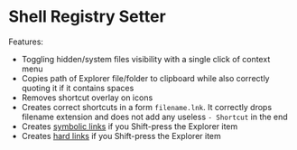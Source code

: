 # Shell Registry Setter

Features:
* Toggling hidden/system files visibility with a single click of context menu
* Copies path of Explorer file/folder to clipboard while also correctly quoting it if it contains spaces
* Removes shortcut overlay on icons
* Creates correct shortcuts in a form `filename.lnk`. It correctly drops filename extension and does not add any useless `- Shortcut` in the end
* Creates [symbolic links](https://docs.microsoft.com/en-us/windows/win32/fileio/symbolic-links) if you Shift-press the Explorer item
* Creates [hard links](https://docs.microsoft.com/en-us/windows/win32/fileio/hard-links-and-junctions) if you Shift-press the Explorer item
